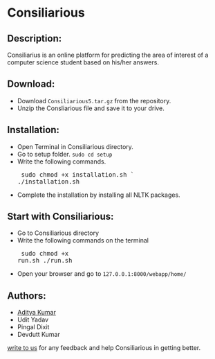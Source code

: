 # Consiliarious

## Description: 
Consiliarius is an online platform for predicting the area of interest of a computer science student based on his/her answers.

## Download:
- Download `Consiliarious5.tar.gz` from the repository.   
- Unzip the Consliarious file and save it to your drive.

## Installation:
- Open Terminal in Consiliarious directory. 
- Go to setup folder. `sudo cd setup`
- Write the following commands. 
      <pre>
          sudo chmod +x installation.sh
      `   ./installation.sh
      </pre>
- Complete the installation by installing all NLTK packages.

## Start with Consiliarious:
- Go to Consiliarious directory
- Write the following commands on the terminal
       <pre>
           sudo chmod +x run.sh
           ./run.sh
       </pre>
- Open your browser and go to `127.0.0.1:8000/webapp/home/`

## Authors: 
- <a href="https://github.com/adi28galaxyak/">Aditya Kumar</a>
- Udit Yadav
- Pingal Dixit
- Devdutt Kumar

<a href="mailto:adityagalaxy.ak@gmail.com">write to us</a> for any feedback and help Consiliarious in getting better. 
